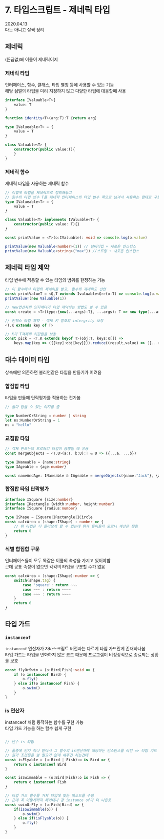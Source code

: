 # 7. 타입스크립트 - 제네릭 타입
2020.04.13  
다는 아니고 살짝 정리  

## 제네릭 
(뜬금없)왜 이름이 제네릭이지  

### 제네릭 타입
인터페이스, 함수, 클래스, 타입 별칭 등에 사용할 수 있는 기능  
해당 심벌의 타입을 미리 지정하지 않고 다양한 타입에 대응할때 사용  
```ts
interface IValuable<T>{
    value: T
}

function identity<T>(arg:T):T {return arg}

type IValueable<T> = {
    value = T
}

class Valuable<T> {
    constructor(public value:T){
    }
}
```

### 제네릭 함수
제네릭 타입을 사용하는 제네릭 함수  
```ts
// 이렇게 타입을 제네릭으로 정의해놓고 
// 함수의 타입 변수 T를 제네릭 인터페이스의 타입 변수 쪽으로 넘겨서 사용하는 형태로 구현
type IValueable<T> = {
    value = T
}

class Valuable<T> implements IValuable<T> {
    constructor(public value: T){}
}

const printValue = <T>(o:IValuable): void => console.log(o.value)

printValue(new Valuable<number>(1)) // 넘버타입 + 새로운 인스턴스
printValue(new Valuable<string>("max")) //스트링 + 새로운 인스턴스
```

## 제네릭 타입 제약
타입 변수에 적용할 수 있는 타임의 범위를 한정하는 기능  
```ts
// 이 함수에서 타입의 제네릭을 받고, 함수의 제네릭도 선언
const printValueT = <Q,T extends Ivaluable<Q>>(o:T) => console.log(o.value)
printValueT(new Valuable(1))

// new연산자의 인자에다가 타입 제약하는 방법도 쓸 수 있음
const create = <T>(type:{new(...args):T}, ...args): T => new type(...args)

// 인덱스 타입 제약 - 객체 키 참조의 intergrity 보장
<T,K extends key of T>

// K가 T객체의 키값임을 보장
const pick = <T,K extends keyof T>(obj:T, keys:K[]) => 
    keys.map(key => ({[key]:obj[key]})).reduce((result,value) => ({...result, ...value}),{})

```

## 대수 데이터 타입
상속에만 의존하면 불리언같은 타입을 만들기가 어려움 

### 합집합 타입
타입을 만들때 단락평가를 적용하는 건가봄
```ts
// 둘다 담을 수 있는 여지를 줌

type NumberOrString = number | string
let ns:NumberOrString = 1
ns = "hello"
```

### 교집합 타입
```ts
// 객체 만드는데 프로퍼티 타입이 짬뽕일 때 유용
const mergeObjects = <T,U>(a:T, b:U):T & U => ({...a, ...b})

type INameable = {name:string}
type IAgeable = {age:number}

const nameAndAge: INameable & IAgeable = mergeObjects({name:"Jack"}, {age:32})
```

### 합집합 타입 단락평가
```ts
interface ISquare {size:number}
interface IRectangle {width:number, height:number}
interface ISquare {radius:number}

type IShape = ISquare|IRectangle|ICircle
const calcArea = (shape:IShape) : number => {
    // 뭐 타입은 다 들어오게 할 수 있는데 뭐가 들어올지 모르니 계산은 못함
    return 0
}
```

### 식별 합집합 구문 
인터페이스들이 모두 똑같은 이름의 속성을 가지고 있어야함  
근데 공통 속성이 없으면 각각의 타입을 구분할 수가 없음
```ts
const calcArea = (shape:IShape):number => {
    switch(shape.tag) { 
        case 'square': return ~~~
        case ~~~ : return ~~~~
        case ~~~ : return ~~~~
    }
    return 0
}
```

## 타입 가드

### `instanceof`
`instanceof` 연산자가 자바스크립트 버전과는 다르게 타입 가드란게 존재하나봄  
타입 가드는 타입을 변화하지 않은 코드 때문에 프로그램이 비정상적으로 종료되는 상황을 보호  
```ts
const flyOrSwim = (o:Bird|Fish):void => {
    if (o instanceof Bird) {
        o.fly()
    } else if(o instanceof Fish) {
        o.swim()
    }
}
```
### is 연산자
instanceof 처럼 동작하는 함수를 구현 가능  
타입 가드 기능을 하는 함수 쉽게 구현  
```ts

// 변수 is 타입

// 둘중에 인자 하나 받아서 그 함수의 is연산자에 해당하는 인스턴스를 리턴 => 타입 가드 함수
// 뭔가 조건문을 쓸 필요가 없게 해주긴 하는건데
const isFlyable = (o:Bird | Fish):o is Bird => {
    return o instanceof Bird
}

const isSwimmable = (o:Bird|Fish):o is Fish => {
    return o instanceof Fish
}

// 타입 가드 함수를 거쳐 타입에 맞는 메소드를 수행
// 근데 꼭 이렇게까지 해야대나 걍 instance of가 더 나은듯
const swimOrFly = (o:Fish|Bird) => {
    if(isSwimmable(o)) {
        o.swim()
    } else if(isFlyable(o)) {
        o.fly()
    }
}
```